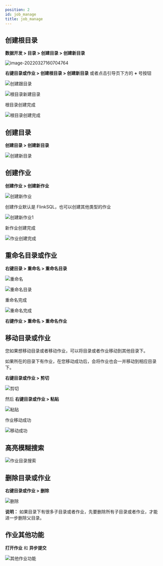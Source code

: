```yaml
---
position: 2
id: job_manage
title: job_manage
---
```




## 创建根目录

**数据开发 > 目录 > 创建目录 > 创建新目录**

![image-20220327160704764](http://www.aiwenmo.com/dinky/dev/docs/image-20220327160704764.png)

**右键目录或作业 > 创建根目录 > 创建新目录** 或者点击引导页下方的 **+** 号按钮

![创建跟目录](http://www.aiwenmo.com/dinky/dev/docs/%E5%88%9B%E5%BB%BA%E8%B7%9F%E7%9B%AE%E5%BD%95.png)

![根目录新建目录](http://www.aiwenmo.com/dinky/dev/docs/%E6%A0%B9%E7%9B%AE%E5%BD%95%E6%96%B0%E5%BB%BA%E7%9B%AE%E5%BD%95.png)

根目录创建完成

![根目录创建完成](http://www.aiwenmo.com/dinky/dev/docs/%E6%A0%B9%E7%9B%AE%E5%BD%95%E5%88%9B%E5%BB%BA%E5%AE%8C%E6%88%90.png)

## 创建目录

**创建目录 > 创建新目录**

![创建新目录](http://www.aiwenmo.com/dinky/dev/docs/%E5%88%9B%E5%BB%BA%E6%96%B0%E7%9B%AE%E5%BD%95.png)

## 创建作业

**创建作业 > 创建新作业**

![创建新作业](http://www.aiwenmo.com/dinky/dev/docs/%E5%88%9B%E5%BB%BA%E6%96%B0%E4%BD%9C%E4%B8%9A.png)

创建作业默认是 FlinkSQL，也可以创建其他类型的作业

![创建新作业1](http://www.aiwenmo.com/dinky/dev/docs/%E5%88%9B%E5%BB%BA%E6%96%B0%E4%BD%9C%E4%B8%9A1.png)

新作业创建完成

![作业创建完成](http://www.aiwenmo.com/dinky/dev/docs/%E4%BD%9C%E4%B8%9A%E5%88%9B%E5%BB%BA%E5%AE%8C%E6%88%90.png)

## 重命名目录或作业

**右键目录 > 重命名 > 重命名目录**

![重命名](http://www.aiwenmo.com/dinky/dev/docs/%E9%87%8D%E5%91%BD%E5%90%8D.png)

![重命名目录](http://www.aiwenmo.com/dinky/dev/docs/%E9%87%8D%E5%91%BD%E5%90%8D%E7%9B%AE%E5%BD%95.png)

重命名完成

![重命名完成](http://www.aiwenmo.com/dinky/dev/docs/%E9%87%8D%E5%91%BD%E5%90%8D%E5%AE%8C%E6%88%90.png)

**右键作业 > 重命名 > 重命名作业**

## 移动目录或作业

您如果想移动目录或者移动作业，可以将目录或者作业移动到其他目录下。

如果所在的目录下有作业，在您移动成功后，会将作业也会一并移动到相应目录下。

**右键目录或作业 > 剪切**

![剪切](http://www.aiwenmo.com/dinky/dev/docs/%E5%89%AA%E5%88%87.png)

然后 **右键目录或作业 > 粘贴**

![粘贴](http://www.aiwenmo.com/dinky/dev/docs/%E7%B2%98%E8%B4%B4.png)

作业移动成功

![移动成功](http://www.aiwenmo.com/dinky/dev/docs/%E7%A7%BB%E5%8A%A8%E6%88%90%E5%8A%9F.png)

## 高亮模糊搜索

![作业目录搜索](http://www.aiwenmo.com/dinky/dev/docs/%E4%BD%9C%E4%B8%9A%E7%9B%AE%E5%BD%95%E6%90%9C%E7%B4%A2.png)

## 删除目录或作业

**右键目录或作业 > 删除**

![删除](http://www.aiwenmo.com/dinky/dev/docs/%E5%88%A0%E9%99%A4%E4%BD%9C%E4%B8%9A.png)

**说明：** 如果目录下有很多子目录或者作业，先要删除所有子目录或者作业，才能进一步删除父目录。

## 作业其他功能

**打开作业** 和 **异步提交**

![其他作业功能](http://www.aiwenmo.com/dinky/dev/docs/%E5%85%B6%E4%BB%96%E4%BD%9C%E4%B8%9A%E5%8A%9F%E8%83%BD.png)




   
